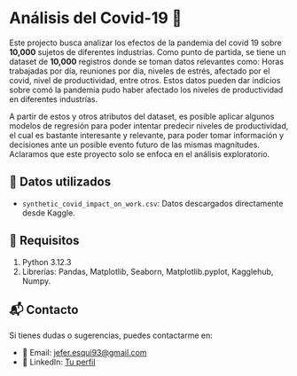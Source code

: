 # Análisis del Covid-19 🦠

Este projecto busca analizar los efectos de la pandemia del covid 19 sobre **10,000** sujetos de diferentes industrias. Como punto de partida, se tiene un dataset de **10,000** registros donde se toman datos relevantes como: Horas trabajadas por día, reuniones por día, niveles de estrés, afectado por el covid, nivel de productividad, entre otros. Estos datos pueden dar indicios sobre comó la pandemia pudo haber afectado los niveles de productividad en diferentes industrías.

A partir de estos y otros atributos del dataset, es posible aplicar algunos modelos de regresión para poder intentar predecir niveles de productividad, el cual es bastante interesante y relevante, para poder tomar información y decisiones ante un posible evento futuro de las mismas magnitudes. Aclaramos que este proyecto solo se enfoca en el análisis exploratorio.

## 📂 Datos utilizados
- `synthetic_covid_impact_on_work.csv`: Datos descargados directamente desde Kaggle.

## 🚀 Requisitos
1. Python 3.12.3
2. Librerías: Pandas, Matplotlib, Seaborn, Matplotlib.pyplot, Kagglehub, Numpy.

## 📬 Contacto
Si tienes dudas o sugerencias, puedes contactarme en:
- 📧 Email: jefer.esqui93@gmail.com
- 💼 LinkedIn: [Tu perfil](https://www.linkedin.com/in/jefferson-esquivel-33a25318a/)